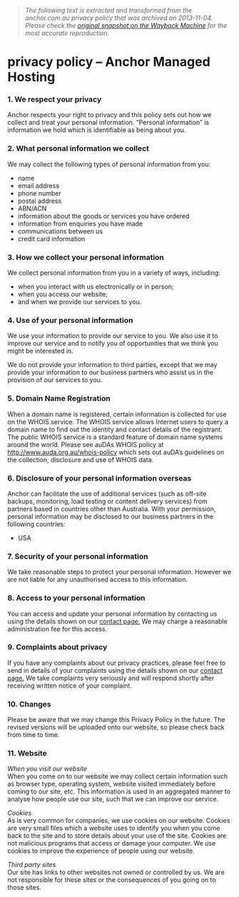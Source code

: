 > *The following text is extracted and transformed from the anchor.com.au privacy policy that was archived on 2013-11-04. Please check the [original snapshot on the Wayback Machine](https://web.archive.org/web/20131104043958id_/http%3A//www.anchor.com.au/legal/privacy-policy) for the most accurate reproduction.*

# privacy policy – Anchor Managed Hosting

### 1\. We respect your privacy

Anchor respects your right to privacy and this policy sets out how we collect and treat your personal information. “Personal information” is information we hold which is identifiable as being about you. 

### 2\. What personal information we collect

We may collect the following types of personal information from you:

  * name
  * email address
  * phone number
  * postal address
  * ABN/ACN
  * information about the goods or services you have ordered
  * information from enquiries you have made
  * communications between us
  * credit card information



### 3\. How we collect your personal information

We collect personal information from you in a variety of ways, including:

  * when you interact with us electronically or in person;
  * when you access our website;
  * and when we provide our services to you.



### 4\. Use of your personal information

We use your information to provide our service to you. We also use it to improve our service and to notify you of opportunities that we think you might be interested in.

We do not provide your information to third parties, except that we may provide your information to our business partners who assist us in the provision of our services to you.

### 5\. Domain Name Registration

When a domain name is registered, certain information is collected for use on the WHOIS service. The WHOIS service allows Internet users to query a domain name to find out the identity and contact details of the registrant. The public WHOIS service is a standard feature of domain name systems around the world. Please see auDAs WHOIS policy at <http://www.auda.org.au/whois-policy> which sets out auDA’s guidelines on the collection, disclosure and use of WHOIS data.

### 6\. Disclosure of your personal information overseas

Anchor can facilitate the use of additional services (such as off-site backups, monitoring, load testing or content delivery services) from partners based in countries other than Australia. With your permission, personal information may be disclosed to our business partners in the following countries:

  * USA



### 7\. Security of your personal information

We take reasonable steps to protect your personal information. However we are not liable for any unauthorised access to this information.

### 8\. Access to your personal information

You can access and update your personal information by contacting us using the details shown on our [contact page.](https://web.archive.org/contact/) We may charge a reasonable administration fee for this access.

### 9\. Complaints about privacy

If you have any complaints about our privacy practices, please feel free to send in details of your complaints using the details shown on our [contact page.](https://web.archive.org/contact/) We take complaints very seriously and will respond shortly after receiving written notice of your complaint.

### 10\. Changes

Please be aware that we may change this Privacy Policy in the future. The revised versions will be uploaded onto our website, so please check back from time to time.

### 11\. Website

_When you visit our website_  
When you come on to our website we may collect certain information such as browser type, operating system, website visited immediately before coming to our site, etc. This information is used in an aggregated manner to analyse how people use our site, such that we can improve our service.

_Cookies_  
As is very common for companies, we use cookies on our website. Cookies are very small files which a website uses to identify you when you come back to the site and to store details about your use of the site. Cookies are not malicious programs that access or damage your computer. We use cookies to improve the experience of people using our website.

_Third party sites_  
Our site has links to other websites not owned or controlled by us. We are not responsible for these sites or the consequences of you going on to those sites.
